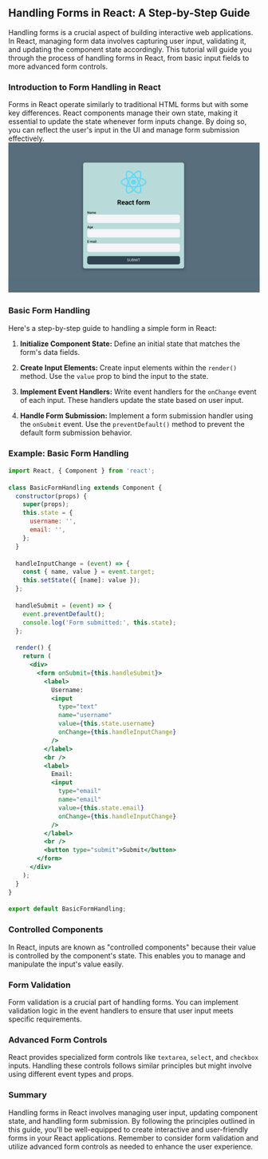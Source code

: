 ## Handling Forms in React: A Step-by-Step Guide

Handling forms is a crucial aspect of building interactive web applications. In React, managing form data involves capturing user input, validating it, and updating the component state accordingly. This tutorial will guide you through the process of handling forms in React, from basic input fields to more advanced form controls.

### Introduction to Form Handling in React

Forms in React operate similarly to traditional HTML forms but with some key differences. React components manage their own state, making it essential to update the state whenever form inputs change. By doing so, you can reflect the user's input in the UI and manage form submission effectively.
![](../Assets/React/ReactForms.png)
### Basic Form Handling

Here's a step-by-step guide to handling a simple form in React:

1. **Initialize Component State:** Define an initial state that matches the form's data fields.

2. **Create Input Elements:** Create input elements within the `render()` method. Use the `value` prop to bind the input to the state.

3. **Implement Event Handlers:** Write event handlers for the `onChange` event of each input. These handlers update the state based on user input.

4. **Handle Form Submission:** Implement a form submission handler using the `onSubmit` event. Use the `preventDefault()` method to prevent the default form submission behavior.

### Example: Basic Form Handling

```jsx
import React, { Component } from 'react';

class BasicFormHandling extends Component {
  constructor(props) {
    super(props);
    this.state = {
      username: '',
      email: '',
    };
  }

  handleInputChange = (event) => {
    const { name, value } = event.target;
    this.setState({ [name]: value });
  };

  handleSubmit = (event) => {
    event.preventDefault();
    console.log('Form submitted:', this.state);
  };

  render() {
    return (
      <div>
        <form onSubmit={this.handleSubmit}>
          <label>
            Username:
            <input
              type="text"
              name="username"
              value={this.state.username}
              onChange={this.handleInputChange}
            />
          </label>
          <br />
          <label>
            Email:
            <input
              type="email"
              name="email"
              value={this.state.email}
              onChange={this.handleInputChange}
            />
          </label>
          <br />
          <button type="submit">Submit</button>
        </form>
      </div>
    );
  }
}

export default BasicFormHandling;
```

### Controlled Components

In React, inputs are known as "controlled components" because their value is controlled by the component's state. This enables you to manage and manipulate the input's value easily.

### Form Validation

Form validation is a crucial part of handling forms. You can implement validation logic in the event handlers to ensure that user input meets specific requirements.

### Advanced Form Controls

React provides specialized form controls like `textarea`, `select`, and `checkbox` inputs. Handling these controls follows similar principles but might involve using different event types and props.

### Summary

Handling forms in React involves managing user input, updating component state, and handling form submission. By following the principles outlined in this guide, you'll be well-equipped to create interactive and user-friendly forms in your React applications. Remember to consider form validation and utilize advanced form controls as needed to enhance the user experience.